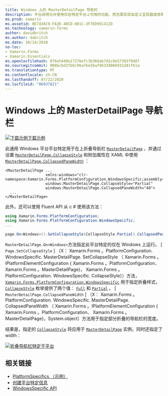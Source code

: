 ```yaml
---
title: Windows 上的 MasterDetailPage 导航栏
description: 平台说明允许使用仅在特定平台上可用的功能，而无需实现自定义呈现器或效果。 本文介绍如何使用在 MasterDetailPage 上折叠导航栏的特定于 Windows 平台的。
ms.prod: xamarin
ms.assetid: 0E7436C9-FA3E-40CD-801C-3F7ED95C412D
ms.technology: xamarin-forms
author: davidbritch
ms.author: dabritch
ms.date: 10/24/2018
no-loc:
- Xamarin.Forms
- Xamarin.Essentials
ms.openlocfilehash: 876e5449e17276efc3b368ab7d2c9e57365f948f
ms.sourcegitcommit: 008bcbd37b6c96a7be2baf0633d066931d41f61a
ms.translationtype: MT
ms.contentlocale: zh-CN
ms.lasthandoff: 07/22/2020
ms.locfileid: "86937821"
---
```

# <a name="masterdetailpage-navigation-bar-on-windows"></a>Windows 上的 MasterDetailPage 导航栏

[![下载示例](~/media/shared/download.png)下载示例](https://docs.microsoft.com/samples/xamarin/xamarin-forms-samples/userinterface-platformspecifics)

此通用 Windows 平台平台特定用于在上折叠导航栏 [`MasterDetailPage`](xref:Xamarin.Forms.MasterDetailPage) ，并通过设置 [`MasterDetailPage.CollapseStyle`](xref:Xamarin.Forms.PlatformConfiguration.WindowsSpecific.MasterDetailPage.CollapseStyleProperty) 和附加属性在 XAML 中使用 [`MasterDetailPage.CollapsedPaneWidth`](xref:Xamarin.Forms.PlatformConfiguration.WindowsSpecific.MasterDetailPage.CollapsedPaneWidthProperty) ：

```xaml
<MasterDetailPage ...
                  xmlns:windows="clr-namespace:Xamarin.Forms.PlatformConfiguration.WindowsSpecific;assembly=Xamarin.Forms.Core"
                  windows:MasterDetailPage.CollapseStyle="Partial"
                  windows:MasterDetailPage.CollapsedPaneWidth="48">
  ...
</MasterDetailPage>

```

此外，还可以使用 Fluent API 从 c # 使用该方法：

```csharp
using Xamarin.Forms.PlatformConfiguration;
using Xamarin.Forms.PlatformConfiguration.WindowsSpecific;
...

page.On<Windows>().SetCollapseStyle(CollapseStyle.Partial).CollapsedPaneWidth(148);
```

`MasterDetailPage.On<Windows>`方法指定此平台特定的仅在 Windows 上运行。 [ `Page.SetCollapseStyle` ] （X： Xamarin.Forms 。PlatformConfiguration. WindowsSpecific. MasterDetailPage. SetCollapseStyle （ Xamarin.Forms 。IPlatformElementConfiguration { Xamarin.Forms 。PlatformConfiguration、 Xamarin.Forms 。MasterDetailPage}， Xamarin.Forms 。PlatformConfiguration. WindowsSpecific. CollapseStyle））方法， [`Xamarin.Forms.PlatformConfiguration.WindowsSpecific`](xref:Xamarin.Forms.PlatformConfiguration.WindowsSpecific) 用于指定折叠样式， [`CollapseStyle`](xref:Xamarin.Forms.PlatformConfiguration.WindowsSpecific.CollapseStyle) 枚举提供了两个值： [`Full`](xref:Xamarin.Forms.PlatformConfiguration.WindowsSpecific.CollapseStyle.Full) 和 [`Partial`](xref:Xamarin.Forms.PlatformConfiguration.WindowsSpecific.CollapseStyle.Partial) 。 [ `MasterDetailPage.CollapsedPaneWidth` ] （X： Xamarin.Forms 。PlatformConfiguration. WindowsSpecific. MasterDetailPage. CollapsedPaneWidth （ Xamarin.Forms 。IPlatformElementConfiguration { Xamarin.Forms 。PlatformConfiguration、 Xamarin.Forms 。MasterDetailPage}，System.object）方法用于指定部分折叠的导航栏的宽度。

结果是，指定的 [`CollapseStyle`](xref:Xamarin.Forms.PlatformConfiguration.WindowsSpecific.CollapseStyle) 将应用于 [`MasterDetailPage`](xref:Xamarin.Forms.MasterDetailPage) 实例，同时还指定了 width：

[![折叠导航栏特定于平台](masterdetailpage-navigation-bar-images/collapsed-navigation-bar.png)](masterdetailpage-navigation-bar-images/collapsed-navigation-bar-large.png#lightbox "折叠导航栏特定于平台")

## <a name="related-links"></a>相关链接

- [PlatformSpecifics （示例）](https://docs.microsoft.com/samples/xamarin/xamarin-forms-samples/userinterface-platformspecifics)
- [创建平台特定信息](~/xamarin-forms/platform/platform-specifics/index.md#creating-platform-specifics)
- [WindowsSpecific API](xref:Xamarin.Forms.PlatformConfiguration.WindowsSpecific)
